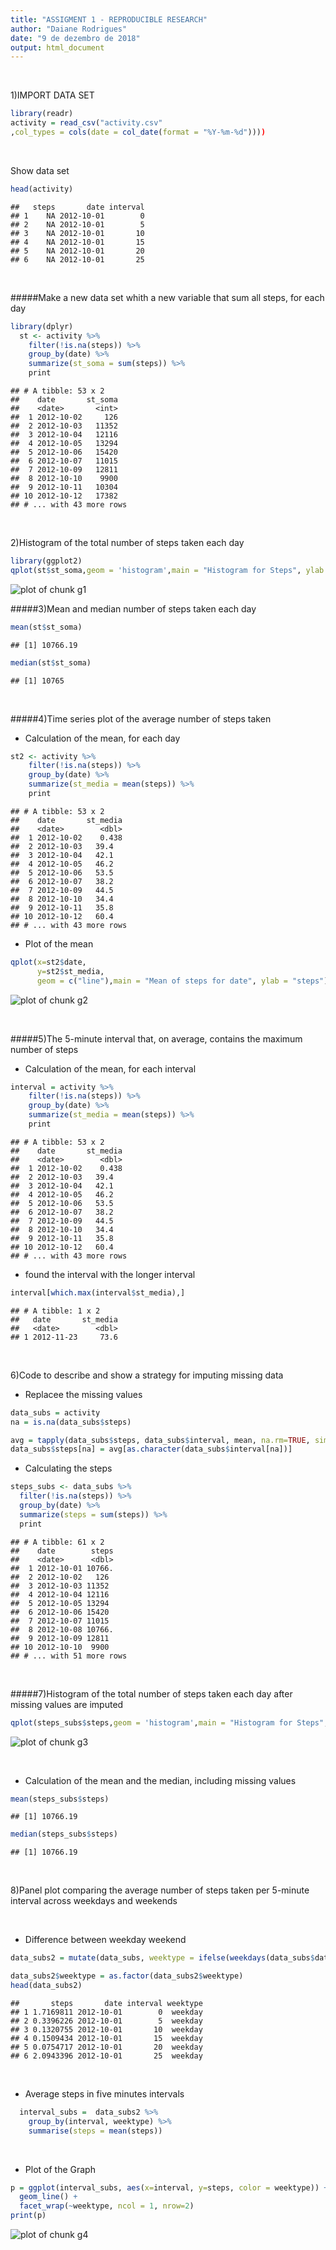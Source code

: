 ```yaml
---
title: "ASSIGMENT 1 - REPRODUCIBLE RESEARCH"
author: "Daiane Rodrigues"
date: "9 de dezembro de 2018"
output: html_document
---
```







&nbsp;

1)IMPORT DATA SET 


```r
library(readr)
activity = read_csv("activity.csv"
,col_types = cols(date = col_date(format = "%Y-%m-%d"))))
```
&nbsp;


Show data set 


```r
head(activity)
```

```
##   steps       date interval
## 1    NA 2012-10-01        0
## 2    NA 2012-10-01        5
## 3    NA 2012-10-01       10
## 4    NA 2012-10-01       15
## 5    NA 2012-10-01       20
## 6    NA 2012-10-01       25
```


&nbsp;


#####Make a new data set whith a new variable that sum all steps, for each day


```r
library(dplyr)
  st <- activity %>%
    filter(!is.na(steps)) %>%
    group_by(date) %>%
    summarize(st_soma = sum(steps)) %>%
    print
```

```
## # A tibble: 53 x 2
##    date       st_soma
##    <date>       <int>
##  1 2012-10-02     126
##  2 2012-10-03   11352
##  3 2012-10-04   12116
##  4 2012-10-05   13294
##  5 2012-10-06   15420
##  6 2012-10-07   11015
##  7 2012-10-09   12811
##  8 2012-10-10    9900
##  9 2012-10-11   10304
## 10 2012-10-12   17382
## # ... with 43 more rows
```

&nbsp;

2)Histogram of the total number of steps taken each day 


```r
library(ggplot2)
qplot(st$st_soma,geom = 'histogram',main = "Histogram for Steps", ylab = "steps")
```

![plot of chunk g1](figure/g1-1.png)
&nbsp;


#####3)Mean and median number of steps taken each day


```r
mean(st$st_soma)
```

```
## [1] 10766.19
```

```r
median(st$st_soma)
```

```
## [1] 10765
```
&nbsp;


#####4)Time series plot of the average number of steps taken

*  Calculation of the mean, for each day

```r
st2 <- activity %>%
    filter(!is.na(steps)) %>%
    group_by(date) %>%
    summarize(st_media = mean(steps)) %>%
    print
```

```
## # A tibble: 53 x 2
##    date       st_media
##    <date>        <dbl>
##  1 2012-10-02    0.438
##  2 2012-10-03   39.4  
##  3 2012-10-04   42.1  
##  4 2012-10-05   46.2  
##  5 2012-10-06   53.5  
##  6 2012-10-07   38.2  
##  7 2012-10-09   44.5  
##  8 2012-10-10   34.4  
##  9 2012-10-11   35.8  
## 10 2012-10-12   60.4  
## # ... with 43 more rows
```

*  Plot of the mean


```r
qplot(x=st2$date,
      y=st2$st_media,
      geom = c("line"),main = "Mean of steps for date", ylab = "steps")
```

![plot of chunk g2](figure/g2-1.png)

&nbsp;


#####5)The 5-minute interval that, on average, contains the maximum number of steps


*  Calculation of the mean, for each interval

```r
interval = activity %>%
    filter(!is.na(steps)) %>%
    group_by(date) %>%
    summarize(st_media = mean(steps)) %>%
    print
```

```
## # A tibble: 53 x 2
##    date       st_media
##    <date>        <dbl>
##  1 2012-10-02    0.438
##  2 2012-10-03   39.4  
##  3 2012-10-04   42.1  
##  4 2012-10-05   46.2  
##  5 2012-10-06   53.5  
##  6 2012-10-07   38.2  
##  7 2012-10-09   44.5  
##  8 2012-10-10   34.4  
##  9 2012-10-11   35.8  
## 10 2012-10-12   60.4  
## # ... with 43 more rows
```

*  found the interval with the longer interval

```r
interval[which.max(interval$st_media),]
```

```
## # A tibble: 1 x 2
##   date       st_media
##   <date>        <dbl>
## 1 2012-11-23     73.6
```

&nbsp;


6)Code to describe and show a strategy for imputing missing data
*  Replacee the missing values


```r
data_subs = activity
na = is.na(data_subs$steps)

avg = tapply(data_subs$steps, data_subs$interval, mean, na.rm=TRUE, simplify=TRUE)
data_subs$steps[na] = avg[as.character(data_subs$interval[na])]
```

*  Calculating the steps


```r
steps_subs <- data_subs %>%
  filter(!is.na(steps)) %>%
  group_by(date) %>%
  summarize(steps = sum(steps)) %>%
  print
```

```
## # A tibble: 61 x 2
##    date        steps
##    <date>      <dbl>
##  1 2012-10-01 10766.
##  2 2012-10-02   126 
##  3 2012-10-03 11352 
##  4 2012-10-04 12116 
##  5 2012-10-05 13294 
##  6 2012-10-06 15420 
##  7 2012-10-07 11015 
##  8 2012-10-08 10766.
##  9 2012-10-09 12811 
## 10 2012-10-10  9900 
## # ... with 51 more rows
```

&nbsp;

#####7)Histogram of the total number of steps taken each day after missing values are imputed 


```r
qplot(steps_subs$steps,geom = 'histogram',main = "Histogram for Steps", ylab = "steps after replace missing values")
```

![plot of chunk g3](figure/g3-1.png)

&nbsp;

*  Calculation of the mean and the median, including missing values


```r
mean(steps_subs$steps)
```

```
## [1] 10766.19
```

```r
median(steps_subs$steps)
```

```
## [1] 10766.19
```

&nbsp;

8)Panel plot comparing the average number of steps taken per 5-minute interval across weekdays and weekends

&nbsp;

*  Difference between weekday weekend


```r
data_subs2 = mutate(data_subs, weektype = ifelse(weekdays(data_subs$date) == "sábado" | weekdays(data_subs$date) == "domingo", "weekend", "weekday"))

data_subs2$weektype = as.factor(data_subs2$weektype)
head(data_subs2)
```

```
##       steps       date interval weektype
## 1 1.7169811 2012-10-01        0  weekday
## 2 0.3396226 2012-10-01        5  weekday
## 3 0.1320755 2012-10-01       10  weekday
## 4 0.1509434 2012-10-01       15  weekday
## 5 0.0754717 2012-10-01       20  weekday
## 6 2.0943396 2012-10-01       25  weekday
```
&nbsp;
  
  *  Average steps in five minutes intervals
  

```r
  interval_subs =  data_subs2 %>%
    group_by(interval, weektype) %>%
    summarise(steps = mean(steps))
```
  
  &nbsp;
  
  *  Plot of the Graph
  

```r
p = ggplot(interval_subs, aes(x=interval, y=steps, color = weektype)) +
  geom_line() +
  facet_wrap(~weektype, ncol = 1, nrow=2)
print(p)
```

![plot of chunk g4](figure/g4-1.png)



































